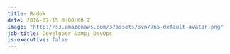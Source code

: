 ```yaml
---
title: Radek
date: 2016-07-15 0:00:00 Z
image: "http://s3.amazonaws.com/37assets/svn/765-default-avatar.png"
job-title: Developer &amp; DevOps
is-executive: false
---
```

